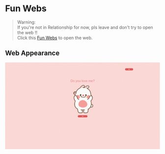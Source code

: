 # Fun Webs
> Warning:  
> If you're not in Relationship for now, pls leave and don't try to open the web !!  
> Click this [Fun Webs](https://fun-webs.vercel.app/) to open the web.

## Web Appearance
<p align=center>
  <img src="https://github.com/handayogi/Fun-Webs/blob/main/img/webs.gif" width=800>
</p>
